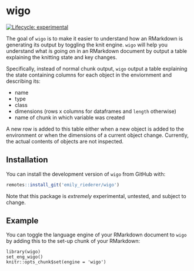 # wigo

<!-- badges: start -->
[![Lifecycle: experimental](https://img.shields.io/badge/lifecycle-experimental-orange.svg)](https://www.tidyverse.org/lifecycle/#experimental)
<!-- badges: end -->

The goal of `wigo` is to make it easier to understand how an RMarkdown is generating its output by toggling the knit engine. `wigo` will help you understand *w*hat *i*s *g*oing *o*n in an RMarkdown document by output a table explaining the knitting state and key changes. 

Specifically, instead of normal chunk output, `wigo` output a table explaining the state containing columns for each object in the enviornment and describing its:

- name
- type
- class
- dimensions (rows x columns for dataframes and `length` otherwise)
- name of chunk in which variable was created

A new row is added to this table either when a new object is added to the environment or when the dimensions of a current object change. Currently, the actual contents of objects are not inspected.

## Installation

You can install the development version of `wigo` from GitHub with:

``` r
remotes::install_git('emily_riederer/wigo')
```

Note that this package is *extremely* experimental, untested, and subject to change.

## Example

You can toggle the language engine of your RMarkdown document to `wigo` by adding this to the set-up chunk of your RMarkdown:

```
library(wigo)
set_eng_wigo()
knitr::opts_chunk$set(engine = 'wigo')
```
